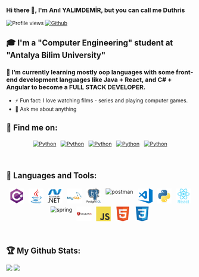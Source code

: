 ### Hi there 👋, I'm Anıl YALIMDEMİR, but you can call me Duthris

![Profile views](https://gpvc.arturio.dev/duthris)  [![Github](https://img.shields.io/github/followers/duthris?label=Followers&logo=Github)](https://github.com/duthris)

## 🎓 I'm a "Computer Engineering" student at "Antalya Bilim University"

### 🌱 I’m currently learning mostly oop languages with some front-end development languages like Java + React, and C# + Angular to become a FULL STACK DEVELOPER.
- ⚡ Fun fact: I love watching films - series and playing computer games.
- 💬 Ask me about anything


## :email: Find me on:

<p align="center">
  <a href="https://github.com/duthris/"> <img src="https://cdn.jsdelivr.net/npm/simple-icons@3.0.1/icons/github.svg" alt="Python" height="40" style="vertical-align:top; margin:4px"></a>
 <a href="https://www.linkedin.com/in/duthris/" target="_blank" rel="noopener noreferrer"> <img src="https://cdn.jsdelivr.net/npm/simple-icons@v3/icons/linkedin.svg" alt="Python" height="40" style="vertical-align:top; margin:4px"></a>
 <a href="mailto:cxg2520@gmail.com"> <img src="https://cdn.jsdelivr.net/npm/simple-icons@v3/icons/gmail.svg" alt="Python" height="40" style="vertical-align:top; margin:4px"></a> 
  <a href="https://www.instagram.com/anl.ylmdmr/"> <img src="https://cdn.jsdelivr.net/npm/simple-icons@3.0.1/icons/instagram.svg" alt="Python" height="40" style="vertical-align:top; margin:4px"></a>
   <a href="https://www.facebook.com/duthris/"> <img src="https://cdn.jsdelivr.net/npm/simple-icons@3.0.1/icons/facebook.svg" alt="Python" height="40" style="vertical-align:top; margin:4px"></a>
</p>
<br />


## 🧰 Languages and Tools:
<p align="center">
<img src="https://raw.githubusercontent.com/devicons/devicon/master/icons/csharp/csharp-original.svg" alt="csharp" height="40" style="vertical-align:top; margin:4px">
<img src="https://raw.githubusercontent.com/devicons/devicon/master/icons/java/java-original.svg" alt="java" height="40" style="vertical-align:top; margin:4px">
<img src="https://raw.githubusercontent.com/devicons/devicon/master/icons/dot-net/dot-net-original-wordmark.svg" alt="dotnet" height="40" style="vertical-align:top; margin:4px">
<img src="https://raw.githubusercontent.com/devicons/devicon/master/icons/mysql/mysql-original-wordmark.svg" alt="mysql" height="40" style="vertical-align:top; margin:4px">
<img src="https://raw.githubusercontent.com/devicons/devicon/master/icons/postgresql/postgresql-original-wordmark.svg" alt="postgresql" height="40" style="vertical-align:top; margin:4px">
<img src="https://www.vectorlogo.zone/logos/getpostman/getpostman-icon.svg" alt="postman" height="40" style="vertical-align:top; margin:4px">
<img src="https://raw.githubusercontent.com/github/explore/80688e429a7d4ef2fca1e82350fe8e3517d3494d/topics/visual-studio-code/visual-studio-code.png" alt="VS Code" height="40" style="vertical-align:top; margin:4px">
<img src="https://raw.githubusercontent.com/devicons/devicon/master/icons/python/python-original.svg" alt="python" height="40" style="vertical-align:top; margin:4px">
<img src="https://raw.githubusercontent.com/devicons/devicon/master/icons/react/react-original-wordmark.svg" alt="react" height="40" style="vertical-align:top; margin:4px">
<img src="https://www.vectorlogo.zone/logos/springio/springio-icon.svg" alt="spring" height="40" style="vertical-align:top; margin:4px">
<img src="https://raw.githubusercontent.com/devicons/devicon/master/icons/angularjs/angularjs-original-wordmark.svg" alt="angularjs" height="40" style="vertical-align:top; margin:4px">
<img src="https://raw.githubusercontent.com/devicons/devicon/7a4ca8aa871d6dca81691e018d31eed89cb70a76/icons/javascript/javascript-original.svg" alt="js" height="40" style="vertical-align:top; margin:4px">
<img src="https://raw.githubusercontent.com/devicons/devicon/7a4ca8aa871d6dca81691e018d31eed89cb70a76/icons/html5/html5-original.svg" alt="html5" height="40" style="vertical-align:top; margin:4px">
<img src="https://raw.githubusercontent.com/devicons/devicon/7a4ca8aa871d6dca81691e018d31eed89cb70a76/icons/css3/css3-original.svg" alt="css" height="40" style="vertical-align:top; margin:4px">
</p>

<br />



## :trophy: My Github Stats:
<div>
<img src="https://github-readme-stats.vercel.app/api?username=duthris&theme=great-gatsby" >
<img src="https://github-readme-stats.vercel.app/api/top-langs/?username=duthris&layout=great-gatsby" >
</div>


